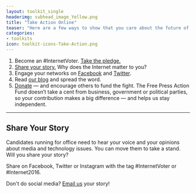 ```yaml
---
layout: toolkit_single
headerimg: subhead_image_Yellow.png
title: "Take Action Online"
teaser: "Here are a few ways to show that you care about the future of the Internet."
categories:
- toolkits
icon: toolkit-icons-Take-Action.png
---
```

1. Become an #InternetVoter. <a href="http://internet2016.net/#pledge">Take the pledge.</a>
1. <a href="#story">Share your story.</a> Why does the Internet matter to you?
1. Engage your networks on <a href="https://www.facebook.com/sharer/sharer.php?u=http%3A//internet2016.net/" TARGET="_blank">Facebook</a> and <a href="https://twitter.com/home?status=Calling%20all%20hashtaggers,%20retweeters,%20uploaders,%20organizers%20%26%20voters!%20Take%20the%20pledge%3A%20Become%20an%20%23InternetVoter%3A%20http%3A//internet2016.net/" TARGET="_blank">Twitter</a>.
1. Read [our blog](http://www.internet2016.net/blog) and spread the word. 
1. [Donate](https://act.freepress.net/donate/internet2016/) — and encourage others to fund the fight. The Free Press Action Fund doesn’t take a cent from business, government or political parties, so your contribution makes a big difference — and helps us stay independent.

***

## <a name="story"></a>Share Your Story
Candidates running for office need to hear your voice and your opinions about media and technology issues. You can move them to take a stand. Will you share your story?

Share on Facebook, Twitter or Instagram with the tag #InternetVoter or #Internet2016.

Don't do social media? <a href="mailto:info@freepress.net?subject=Share your story submission">Email us</a> your story!

<script src="//assets.juicer.io/embed.js" type="text/javascript"></script>
<link href="//assets.juicer.io/embed.css" media="all" rel="stylesheet" type="text/css" />
<ul class="juicer-feed" data-feed-id="internet-2016"></ul>
